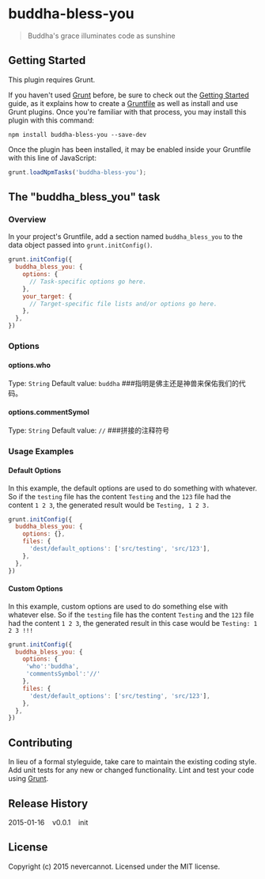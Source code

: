 # buddha-bless-you

> Buddha\'s grace illuminates code as sunshine

## Getting Started
This plugin requires Grunt.

If you haven't used [Grunt](http://gruntjs.com/) before, be sure to check out the [Getting Started](http://gruntjs.com/getting-started) guide, as it explains how to create a [Gruntfile](http://gruntjs.com/sample-gruntfile) as well as install and use Grunt plugins. Once you're familiar with that process, you may install this plugin with this command:

```shell
npm install buddha-bless-you --save-dev
```

Once the plugin has been installed, it may be enabled inside your Gruntfile with this line of JavaScript:

```js
grunt.loadNpmTasks('buddha-bless-you');
```

## The "buddha_bless_you" task

### Overview
In your project's Gruntfile, add a section named `buddha_bless_you` to the data object passed into `grunt.initConfig()`.

```js
grunt.initConfig({
  buddha_bless_you: {
    options: {
      // Task-specific options go here.
    },
    your_target: {
      // Target-specific file lists and/or options go here.
    },
  },
})
```

### Options

#### options.who
Type: `String`
Default value: `buddha`
###指明是佛主还是神兽来保佑我们的代码。


#### options.commentSymol
Type: `String`
Default value: `//`
###拼接的注释符号

### Usage Examples

#### Default Options
In this example, the default options are used to do something with whatever. So if the `testing` file has the content `Testing` and the `123` file had the content `1 2 3`, the generated result would be `Testing, 1 2 3.`

```js
grunt.initConfig({
  buddha_bless_you: {
    options: {},
    files: {
      'dest/default_options': ['src/testing', 'src/123'],
    },
  },
})
```

#### Custom Options
In this example, custom options are used to do something else with whatever else. So if the `testing` file has the content `Testing` and the `123` file had the content `1 2 3`, the generated result in this case would be `Testing: 1 2 3 !!!`

```js
grunt.initConfig({
  buddha_bless_you: {
    options: {
     'who':'buddha',
     'commentsSymbol':'//'
    },
    files: {
      'dest/default_options': ['src/testing', 'src/123'],
    },
  },
})
```

## Contributing
In lieu of a formal styleguide, take care to maintain the existing coding style. Add unit tests for any new or changed functionality. Lint and test your code using [Grunt](http://gruntjs.com/).

## Release History
2015-01-16&nbsp;&nbsp;&nbsp;&nbsp;v0.0.1&nbsp;&nbsp;&nbsp;&nbsp;init

## License
Copyright (c) 2015 nevercannot. Licensed under the MIT license.
